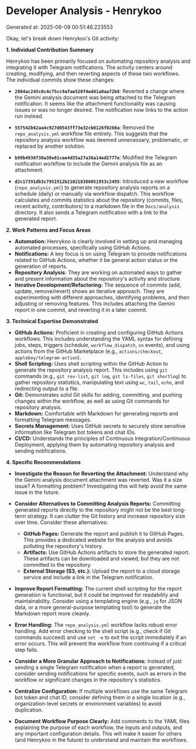 # Developer Analysis - Henrykoo
Generated at: 2025-06-09 00:51:46.223553

Okay, let's break down Henrykoo's Git activity:

**1. Individual Contribution Summary**

Henrykoo has been primarily focused on automating repository analysis and integrating it with Telegram notifications.  The activity centers around creating, modifying, and then reverting aspects of these two workflows.  The individual commits show these changes:

*   **`2804ac245c0c4c75cc9afae520f4ed41a0aa72b8`**: Reverted a change where the Gemini analysis document was being attached to the Telegram notification.  It seems like the attachment functionality was causing issues or was no longer desired. The notification now links to the action run instead.

*   **`557542b62aa4c927d0543ff73e32cb0126f0260a`**: Removed the `repo_analysis.yml` workflow file entirely. This suggests that the repository analysis workflow was deemed unnecessary, problematic, or replaced by another solution.

*   **`b99b4936f30a38e61cee4d35a27a36a14ed2777e`**: Modified the Telegram notification workflow to include the Gemini analysis file as an attachment.

*   **`d2c17391db3c7951912b210218386051953c2495`**: Introduced a new workflow (`repo_analysis.yml`) to generate repository analysis reports on a schedule (daily) or manually via workflow dispatch.  This workflow calculates and commits statistics about the repository (commits, files, recent activity, contributors) to a markdown file in the `Docs/analysis` directory.  It also sends a Telegram notification with a link to the generated report.

**2. Work Patterns and Focus Areas**

*   **Automation:**  Henrykoo is clearly involved in setting up and managing automated processes, specifically using GitHub Actions.
*   **Notifications:** A key focus is on using Telegram to provide notifications related to GitHub Actions, whether it be general action status or the generation of reports.
*   **Repository Analysis:** They are working on automated ways to gather and present information about the repository's activity and structure.
*   **Iterative Development/Refactoring:** The sequence of commits (add, update, remove/revert) shows an iterative approach.  They are experimenting with different approaches, identifying problems, and then adjusting or removing features. This includes attaching the Gemini report in one commit, and reverting it in a later commit.

**3. Technical Expertise Demonstrated**

*   **GitHub Actions:**  Proficient in creating and configuring GitHub Actions workflows. This includes understanding the YAML syntax for defining jobs, steps, triggers (schedule, `workflow_dispatch`, `on` events), and using actions from the GitHub Marketplace (e.g., `actions/checkout`, `appleboy/telegram-action`).
*   **Shell Scripting:**  Uses shell scripting within the GitHub Action to generate the repository analysis report.  This includes using `git` commands (e.g., `git rev-list`, `git log`, `git ls-files`, `git shortlog`) to gather repository statistics, manipulating text using `wc`, `tail`, `echo`, and redirecting output to a file.
*   **Git:**  Demonstrates solid Git skills for adding, committing, and pushing changes within the workflow, as well as using Git commands for repository analysis.
*   **Markdown:**  Comfortable with Markdown for generating reports and formatting Telegram messages.
*   **Secrets Management:** Uses GitHub secrets to securely store sensitive information like Telegram bot tokens and chat IDs.
*   **CI/CD:** Understands the principles of Continuous Integration/Continuous Deployment, applying them by automating repository analysis and sending notifications.

**4. Specific Recommendations**

*   **Investigate the Reason for Reverting the Attachment:** Understand why the Gemini analysis document attachment was reverted.  Was it a size issue?  A formatting problem?  Investigating this will help avoid the same issue in the future.

*   **Consider Alternatives to Committing Analysis Reports:** Committing generated reports directly to the repository might not be the best long-term strategy.  It can clutter the Git history and increase repository size over time.  Consider these alternatives:
    *   **GitHub Pages:** Generate the report and publish it to GitHub Pages.  This provides a dedicated website for the analysis and avoids polluting the repository's history.
    *   **Artifacts:**  Use GitHub Actions artifacts to store the generated report.  These artifacts can be downloaded and viewed, but they are not committed to the repository.
    *   **External Storage (S3, etc.):** Upload the report to a cloud storage service and include a link in the Telegram notification.

*   **Improve Report Formatting:** The current shell scripting for the report generation is functional, but it could be improved for readability and maintainability.  Consider using a templating engine (e.g., `jq` for JSON data, or a more general-purpose templating tool) to generate the Markdown report more cleanly.

*   **Error Handling:** The `repo_analysis.yml` workflow lacks robust error handling.  Add error checking to the shell script (e.g., check if Git commands succeed) and use `set -e` to exit the script immediately if an error occurs.  This will prevent the workflow from continuing if a critical step fails.

*   **Consider a More Granular Approach to Notifications:** Instead of just sending a single Telegram notification when a report is generated, consider sending notifications for specific events, such as errors in the workflow or significant changes in the repository's statistics.

*   **Centralize Configuration:**  If multiple workflows use the same Telegram bot token and chat ID, consider defining them in a single location (e.g., organization-level secrets or environment variables) to avoid duplication.

*   **Document Workflow Purpose Clearly:** Add comments to the YAML files explaining the purpose of each workflow, the inputs and outputs, and any important configuration details. This will make it easier for others (and Henrykoo in the future) to understand and maintain the workflows.
